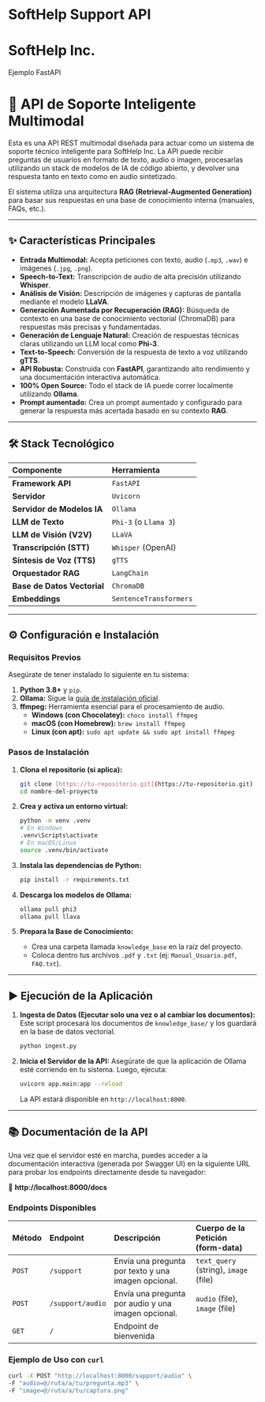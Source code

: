 # SoftHelp Support API
# SoftHelp Inc.
Ejemplo FastAPI
# 🤖 API de Soporte Inteligente Multimodal

Esta es una API REST multimodal diseñada para actuar como un sistema de soporte técnico inteligente para SoftHelp Inc. La API puede recibir preguntas de usuarios en formato de texto, audio o imagen, procesarlas utilizando un stack de modelos de IA de código abierto, y devolver una respuesta tanto en texto como en audio sintetizado.

El sistema utiliza una arquitectura **RAG (Retrieval-Augmented Generation)** para basar sus respuestas en una base de conocimiento interna (manuales, FAQs, etc.).

---

## ✨ Características Principales

* **Entrada Multimodal:** Acepta peticiones con texto, audio (`.mp3`, `.wav`) e imágenes (`.jpg`, `.png`).
* **Speech-to-Text:** Transcripción de audio de alta precisión utilizando **Whisper**.
* **Análisis de Visión:** Descripción de imágenes y capturas de pantalla mediante el modelo **LLaVA**.
* **Generación Aumentada por Recuperación (RAG):** Búsqueda de contexto en una base de conocimiento vectorial (ChromaDB) para respuestas más precisas y fundamentadas.
* **Generación de Lenguaje Natural:** Creación de respuestas técnicas claras utilizando un LLM local como **Phi-3**.
* **Text-to-Speech:** Conversión de la respuesta de texto a voz utilizando **gTTS**.
* **API Robusta:** Construida con **FastAPI**, garantizando alto rendimiento y una documentación interactiva automática.
* **100% Open Source:** Todo el stack de IA puede correr localmente utilizando **Ollama**.
* **Prompt aumentado:** Crea un prompt aumentado y configurado para generar la respuesta más acertada basado en su contexto **RAG**.

---

## 🛠️ Stack Tecnológico

| Componente | Herramienta |
| :--- | :--- |
| **Framework API** | `FastAPI` |
| **Servidor** | `Uvicorn` |
| **Servidor de Modelos IA** | `Ollama` |
| **LLM de Texto** | `Phi-3` (o `Llama 3`) |
| **LLM de Visión (V2V)**| `LLaVA` |
| **Transcripción (STT)**| `Whisper` (OpenAI) |
| **Síntesis de Voz (TTS)**| `gTTS` |
| **Orquestador RAG** | `LangChain` |
| **Base de Datos Vectorial** | `ChromaDB` |
| **Embeddings** | `SentenceTransformers` |

---

## ⚙️ Configuración e Instalación

### Requisitos Previos

Asegúrate de tener instalado lo siguiente en tu sistema:

1.  **Python 3.8+** y `pip`.
2.  **Ollama:** Sigue la [guía de instalación oficial](https://ollama.com/).
3.  **ffmpeg:** Herramienta esencial para el procesamiento de audio.
    * **Windows (con Chocolatey):** `choco install ffmpeg`
    * **macOS (con Homebrew):** `brew install ffmpeg`
    * **Linux (con apt):** `sudo apt update && sudo apt install ffmpeg`

### Pasos de Instalación

1.  **Clona el repositorio (si aplica):**
    ```bash
    git clone [https://tu-repositorio.git](https://tu-repositorio.git)
    cd nombre-del-proyecto
    ```

2.  **Crea y activa un entorno virtual:**
    ```bash
    python -m venv .venv
    # En Windows
    .venv\Scripts\activate
    # En macOS/Linux
    source .venv/bin/activate
    ```

3.  **Instala las dependencias de Python:**
    ```bash
    pip install -r requirements.txt
    ```

4.  **Descarga los modelos de Ollama:**
    ```bash
    ollama pull phi3
    ollama pull llava
    ```

5.  **Prepara la Base de Conocimiento:**
    * Crea una carpeta llamada `knowledge_base` en la raíz del proyecto.
    * Coloca dentro tus archivos `.pdf` y `.txt` (ej: `Manual_Usuario.pdf`, `FAQ.txt`).

---

## ▶️ Ejecución de la Aplicación

1.  **Ingesta de Datos (Ejecutar solo una vez o al cambiar los documentos):**
    Este script procesará los documentos de `knowledge_base/` y los guardará en la base de datos vectorial.
    ```bash
    python ingest.py
    ```

2.  **Inicia el Servidor de la API:**
    Asegúrate de que la aplicación de Ollama esté corriendo en tu sistema. Luego, ejecuta:
    ```bash
    uvicorn app.main:app --reload
    ```
    La API estará disponible en `http://localhost:8000`.

---

## 📚 Documentación de la API

Una vez que el servidor esté en marcha, puedes acceder a la documentación interactiva (generada por Swagger UI) en la siguiente URL para probar los endpoints directamente desde tu navegador:

🔗 **http://localhost:8000/docs**

### Endpoints Disponibles

| Método | Endpoint | Descripción | Cuerpo de la Petición (form-data) |
| :--- | :--- | :--- | :--- |
| `POST` | `/support` | Envía una pregunta por texto y una imagen opcional. | `text_query` (string), `image` (file) |
| `POST` | `/support/audio` | Envía una pregunta por audio y una imagen opcional. | `audio` (file), `image` (file) |
| `GET`  | `/` | Endpoint de bienvenida ||

### Ejemplo de Uso con `curl`

```bash
curl -X POST "http://localhost:8000/support/audio" \
-F "audio=@/ruta/a/tu/pregunta.mp3" \
-F "image=@/ruta/a/tu/captura.png"
